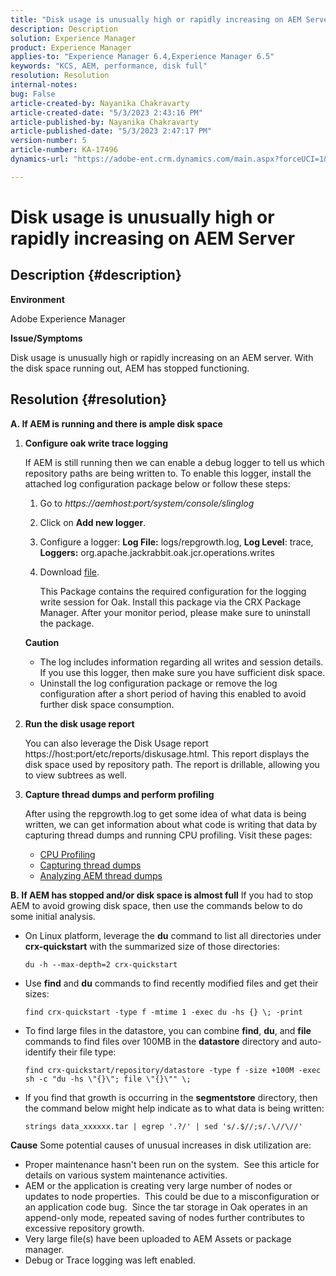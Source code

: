 ```yaml
---
title: "Disk usage is unusually high or rapidly increasing on AEM Server"
description: Description
solution: Experience Manager
product: Experience Manager
applies-to: "Experience Manager 6.4,Experience Manager 6.5"
keywords: "KCS, AEM, performance, disk full"
resolution: Resolution
internal-notes: 
bug: False
article-created-by: Nayanika Chakravarty
article-created-date: "5/3/2023 2:43:16 PM"
article-published-by: Nayanika Chakravarty
article-published-date: "5/3/2023 2:47:17 PM"
version-number: 5
article-number: KA-17496
dynamics-url: "https://adobe-ent.crm.dynamics.com/main.aspx?forceUCI=1&pagetype=entityrecord&etn=knowledgearticle&id=7bc541d5-c0e9-ed11-a7c6-6045bd006b25"

---
```

# Disk usage is unusually high or rapidly increasing on AEM Server

## Description {#description}


<b>Environment</b>

Adobe Experience Manager

<b>Issue/Symptoms</b>

Disk usage is unusually high or rapidly increasing on an AEM server. With the disk space running out, AEM has stopped functioning.




## Resolution {#resolution}

<b>A. If AEM is running and there is ample disk space</b>
1. <b>Configure oak write trace logging</b>

    
    If AEM is still running then we can enable a debug logger to tell us which repository paths are being written to. To enable this logger, install the attached log configuration package below or follow these steps:

    1. Go to *https://aemhost:port/system/console/slinglog*
    2. Click on <b>Add new logger</b>.
    3. Configure a logger: <b>Log File:</b> logs/repgrowth.log, <b>Log Level</b>: trace, <b>Loggers:</b> org.apache.jackrabbit.oak.jcr.operations.writes
    4. Download [file](https://helpx.adobe.com/content/dam/help/en/experience-manager/kb/analyze-unusual-repository-growth/jcr:content/main-pars/download/log_repository_growth-1.zip).

        This Package contains the required configuration for the logging write session for Oak. Install this package via the CRX Package Manager. After your monitor period, please make sure to uninstall the package.



    <b>Caution</b>

    - The log includes information regarding all writes and session details. If you use this logger, then make sure you have sufficient disk space.
    - Uninstall the log configuration package or remove the log configuration after a short period of having this enabled to avoid further disk space consumption.
2. <b>Run the disk usage report</b>

    
    You can also leverage the Disk Usage report https://host:port/etc/reports/diskusage.html. This report displays the disk space used by repository path. The report is drillable, allowing you to view subtrees as well.
3. <b>Capture thread dumps and perform profiling</b>

    
    After using the repgrowth.log to get some idea of what data is being written, we can get information about what code is writing that data by capturing thread dumps and running CPU profiling. Visit these pages:

    - [CPU Profiling](https://experienceleague.adobe.com/docs/experience-cloud-kcs/kbarticles/KA-17499.html?lang=en)
    - [Capturing thread dumps](https://experienceleague.adobe.com/docs/experience-cloud-kcs/kbarticles/KA-17452.html?lang=en)
    - [Analyzing AEM thread dumps](https://experienceleague.adobe.com/docs/experience-cloud-kcs/kbarticles/KA-16458.html?lang=en)

<b>B. If AEM has stopped and/or disk space is almost full</b>
If you had to stop AEM to avoid growing disk space, then use the commands below to do some initial analysis.

- On Linux platform, leverage the <b>du</b> command to list all directories under <b>crx-quickstart</b> with the summarized size of those directories:<br>

    ```
    du -h --max-depth=2 crx-quickstart
    ```
- Use <b>find</b> and <b>du</b> commands to find recently modified files and get their sizes:

    ```
    find crx-quickstart -type f -mtime 1 -exec du -hs {} \; -print
    ```
- To find large files in the datastore, you can combine <b>find</b>, <b>du</b>, and <b>file</b> commands to find files over 100MB in the <b>datastore</b> directory and auto-identify their file type:

    ```
    find crx-quickstart/repository/datastore -type f -size +100M -exec sh -c "du -hs \"{}\"; file \"{}\"" \;
    ```
- If you find that growth is occurring in the <b>segmentstore</b> directory, then the command below might help indicate as to what data is being written:

    ```
    strings data_xxxxxx.tar | egrep '.?/' | sed 's/.$//;s/.\//\//'
    ```

<b>Cause</b>
Some potential causes of unusual increases in disk utilization are:

- Proper maintenance hasn't been run on the system.  See this article for details on various system maintenance activities.
- AEM or the application is creating very large number of nodes or updates to node properties.  This could be due to a misconfiguration or an application code bug.  Since the tar storage in Oak operates in an append-only mode, repeated saving of nodes further contributes to excessive repository growth.
- Very large file(s) have been uploaded to AEM Assets or package manager.
- Debug or Trace logging was left enabled.

